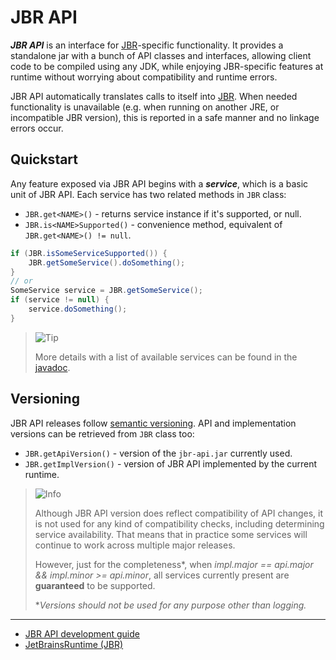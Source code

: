 # JBR API

**_JBR API_** is an interface for
[JBR](https://github.com/JetBrains/JetBrainsRuntime)-specific functionality.
It provides a standalone jar with a bunch of API classes and interfaces,
allowing  client code to be compiled using any JDK, while enjoying JBR-specific
features at runtime without worrying about compatibility and runtime errors.

JBR API automatically translates calls to itself into
[JBR](https://github.com/JetBrains/JetBrainsRuntime).
When needed functionality is unavailable (e.g. when running on another JRE,
or incompatible JBR version), this is reported in a safe manner and no
linkage errors occur.


## Quickstart

Any feature exposed via JBR API begins with a **_service_**, which is a basic
unit of JBR API. Each service has two related methods in `JBR` class:
* `JBR.get<NAME>()` - returns service instance if it's supported, or null.
* `JBR.is<NAME>Supported()` - convenience method, equivalent of `JBR.get<NAME>() != null`.

```java
if (JBR.isSomeServiceSupported()) {
    JBR.getSomeService().doSomething();
}
// or
SomeService service = JBR.getSomeService();
if (service != null) {
    service.doSomething();
}
```
> <picture>
>   <source media="(prefers-color-scheme: light)" srcset="https://raw.githubusercontent.com/Mqxx/GitHub-Markdown/f167aefa480e8d37e9941a25f0b40981b74a47be/blockquotes/badge/light-theme/tip.svg">
>   <img alt="Tip" src="https://raw.githubusercontent.com/Mqxx/GitHub-Markdown/f167aefa480e8d37e9941a25f0b40981b74a47be/blockquotes/badge/dark-theme/tip.svg">
> </picture><br>
>
> More details with a list of available services can be found in the
> [javadoc](https://jetbrains.github.io/JetBrainsApiTest).


## Versioning

JBR API releases follow [semantic versioning](https://semver.org).
API and implementation versions can be retrieved from `JBR` class too:
* `JBR.getApiVersion()` - version of the `jbr-api.jar` currently used.
* `JBR.getImplVersion()` - version of JBR API implemented by the current runtime.

> <picture>
>   <source media="(prefers-color-scheme: light)" srcset="https://raw.githubusercontent.com/Mqxx/GitHub-Markdown/f167aefa480e8d37e9941a25f0b40981b74a47be/blockquotes/badge/light-theme/info.svg">
>   <img alt="Info" src="https://raw.githubusercontent.com/Mqxx/GitHub-Markdown/f167aefa480e8d37e9941a25f0b40981b74a47be/blockquotes/badge/dark-theme/info.svg">
> </picture><br>
>
> Although JBR API version does reflect compatibility of API
> changes, it is not used for any kind of compatibility checks, including
> determining service availability. That means that in practice some services
> will continue to work across multiple major releases.
> 
> However, just for the completeness*, when
> *impl.major == api.major && impl.minor >= api.minor*,
> all services currently present are **guaranteed** to be supported.
> 
> *_Versions should not be used for any purpose other than logging._

---
* [JBR API development guide](development.md)
* [JetBrainsRuntime (JBR)](https://github.com/JetBrains/JetBrainsRuntime)